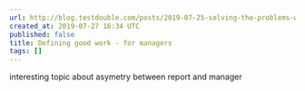 ```yaml
---
url: http://blog.testdouble.com/posts/2019-07-25-solving-the-problems-with-positive-feedback.html
created_at: 2019-07-27 16:34 UTC
published: false
title: Defining good work - for managers
tags: []
---
```


interesting topic about asymetry between report and manager
